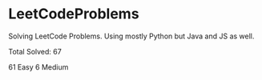 # LeetCodeProblems
Solving LeetCode Problems. Using mostly Python but Java and JS as well. 

Total Solved: 67

61 Easy
6 Medium 



